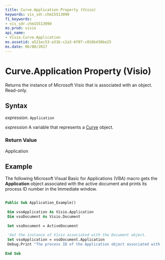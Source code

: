 ```yaml
---
title: Curve.Application Property (Visio)
keywords: vis_sdr.chm15513090
f1_keywords:
- vis_sdr.chm15513090
ms.prod: visio
api_name:
- Visio.Curve.Application
ms.assetid: a521ec53-a31b-c2a3-6f07-c016b430be25
ms.date: 06/08/2017
---
```



# Curve.Application Property (Visio)

Returns the instance of Microsoft Visio that is associated with an object. Read-only.


## Syntax

 _expression_. `Application`

 _expression_ A variable that represents a [Curve](./Visio.Curve.md) object.


### Return Value

Application


## Example

The following Microsoft Visual Basic for Applications (VBA) macro gets the  **Application** object associated with the active document and prints its process ID number in the Immediate window.


```vb
 
Public Sub Application_Example() 
 
 Dim vsoApplication As Visio.Application 
 Dim vsoDocument As Visio.Document 
 
 Set vsoDocument = ActiveDocument 
 
 'Get the instance of Visio associated with the Document object. 
 Set vsoApplication = vsoDocument.Application 
 Debug.Print "The process ID of the Application object associated with the active document is: " & vsoApplication.ProcessID 
 
End Sub
```


